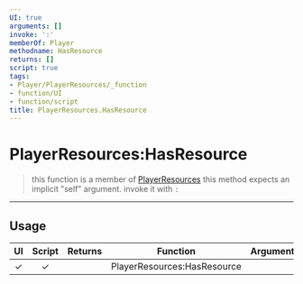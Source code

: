 ```yaml
---
UI: true
arguments: []
invoke: ':'
memberOf: Player
methodname: HasResource
returns: []
script: true
tags:
- Player/PlayerResources/_function
- function/UI
- function/script
title: PlayerResources.HasResource
---
```

# PlayerResources:HasResource
> this function is a member of [PlayerResources](civ-6/lua/PlayerResources.md)
> this method expects an implicit "self" argument. invoke it with `:`
-----
## Usage
|  UI | Script | Returns | Function | Arguments |
|:---:|:------:|-------:|:--------:|:---------|
|✓|✓||PlayerResources:HasResource||

